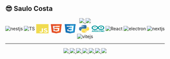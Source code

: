 ## 😎 Saulo Costa

<div align="center">
    <a href="https://github.com/saulotarsobc">
        <img height="200em" src="https://github-readme-stats.vercel.app/api?username=saulotarsobc&show_icons=true&theme=dracula&include_all_commits=true&count_private=true&locale=pt-br"/>
        <img height="200em" src="https://github-readme-stats.vercel.app/api/top-langs/?username=saulotarsobc&layout=compact&langs_count=10&theme=dracula&locale=pt-br"/>
    </a>
</div>
 
 
<div style="display: inline_block" align="center">
    <img align="center" height="30" width="40" alt="nestjs" src="https://cdn.jsdelivr.net/gh/devicons/devicon@latest/icons/nestjs/nestjs-original.svg" />
    <img align="center" height="30" width="40" alt="TS" src="https://cdn.jsdelivr.net/gh/devicons/devicon@latest/icons/typescript/typescript-original.svg" />
    <img align="center" height="30" width="40" alt="JS" src="https://raw.githubusercontent.com/devicons/devicon/master/icons/javascript/javascript-plain.svg">
    <img align="center" height="30" width="40" alt="HTML" src="https://raw.githubusercontent.com/devicons/devicon/master/icons/html5/html5-original.svg">
    <img align="center" height="30" width="40" alt="CSS" src="https://raw.githubusercontent.com/devicons/devicon/master/icons/css3/css3-original.svg">
    <img align="center" height="30" width="40" alt="Python" src="https://raw.githubusercontent.com/devicons/devicon/master/icons/python/python-original.svg">
    <img align="center" height="30" width="40" alt="Python" src="https://raw.githubusercontent.com/devicons/devicon/master/icons/arduino/arduino-original-wordmark.svg">
    <img align="center" height="30" width="40" alt="React" src="https://cdn.jsdelivr.net/gh/devicons/devicon@latest/icons/react/react-original-wordmark.svg" />
    <img align="center" height="30" width="40" alt="electron" src="https://cdn.jsdelivr.net/gh/devicons/devicon@latest/icons/electron/electron-original.svg" />
    <img align="center" height="30" width="40" alt="nextjs" src="https://cdn.jsdelivr.net/gh/devicons/devicon@latest/icons/nextjs/nextjs-original.svg" />
    <img align="center" height="30" width="40" alt="vitejs" src="https://cdn.jsdelivr.net/gh/devicons/devicon@latest/icons/vitejs/vitejs-original.svg" />   
</div>

 ---
 
<div align="center">
 
 <a href="https://www.youtube.com/channel/UCZc5sd2SlQWDpyKFSYRfTyg" target="_blank">
  <img src="https://img.shields.io/badge/YouTube-FF0000?style=for-the-badge&logo=youtube&logoColor=white" target="_blank">
 </a>
 
 <a href="https://instagram.com/saulo.s2.costa" target="_blank">
  <img src="https://img.shields.io/badge/-Instagram-%23E4405F?style=for-the-badge&logo=instagram&logoColor=white" target="_blank">
 </a>
 
 <a href="https://discord.gg/saulos2costa" target="_blank">
  <img src="https://img.shields.io/badge/Discord-7289DA?style=for-the-badge&logo=discord&logoColor=white" target="_blank">
 </a> 
 
 <a href = "mailto:saulotarsobc@gmail.com">
  <img src="https://img.shields.io/badge/-Gmail-%23333?style=for-the-badge&logo=gmail&logoColor=white" target="_blank">
 </a>
 
 <a href="https://www.linkedin.com/in/saulo-costa-331017131/" target="_blank">
  <img src="https://img.shields.io/badge/-LinkedIn-%230077B5?style=for-the-badge&logo=linkedin&logoColor=white" target="_blank">
 </a>

 <a href="https://t.me/saulos2costa" target="_blank">
  <img src="https://img.shields.io/badge/Telegram-2CA5E0?style=for-the-badge&logo=telegram&logoColor=white" target="_blank">
 </a>
 
 <a href="https://wa.me/5593992135722" target="_blank">
  <img src="https://img.shields.io/badge/WhatsApp-25D366?style=for-the-badge&logo=whatsapp&logoColor=white" target="_blank">
 </a>
</div>
